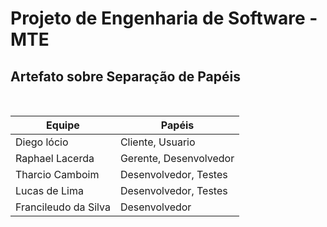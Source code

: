 # Projeto de Engenharia de Software - MTE
## Artefato sobre Separação de Papéis
<br />

Equipe  | Papéis
------- | --------
Diego lócio | Cliente, Usuario
Raphael Lacerda | Gerente, Desenvolvedor
Tharcio Camboim | Desenvolvedor, Testes
Lucas de Lima | Desenvolvedor, Testes
Francileudo da Silva | Desenvolvedor
